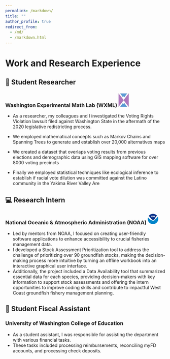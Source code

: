```yaml
---
permalink: /markdown/
title: ""
author_profile: true
redirect_from: 
  - /md/
  - /markdown.html
---
```


# Work and Research Experience

## 🔎 Student Researcher 
### Washington Experimental Math Lab (WXML) <img src="/_pages/wxml.png"  alt="WXML image" style="max-width: 2em; height: auto;" />
  - As a researcher, my colleagues and I investigated the Voting Rights Violation lawsuit filed against Washington State in the aftermath of the 2020 legislative redistricting process.

  - We employed mathematical concepts such as Markov Chains and Spanning Trees to generate and establish over 20,000 alternatives maps

  - We created a dataset that overlaps voting results from previous elections and demographic data using GIS mapping software for over 8000 voting precincts

  - Finally we employed statistical techniques like ecological inference to establish if racial vote dilution was committed against the Latino community in the Yakima River Valley Are

## 💻 Research Intern
### National Oceanic & Atmospheric Administration (NOAA) <img src="/_pages/noaa.png" alt="NOAA Image" style="max-width: 2em; height: auto;">
  - Led by mentors from NOAA, I focused on creating user-friendly software applications to enhance accessibility to crucial fisheries management data. 
  - I developed a Stock Assessment Prioritization tool to address the challenge of prioritizing over 90 groundfish stocks, making the decision-making process more   intuitive by turning an offline workbook into an interactive graphical user interface. 
  - Additionally, the project included a Data Availability tool that summarized essential data for each species, providing decision-makers with key information to support stock assessments and offering the intern opportunities to improve coding skills and contribute to impactful West Coast groundfish fishery management planning.

## 📁 Student Fiscal Assistant 
### University of Washington College of Education 
  - As a student assistant, I was responsible for assisting the department with various financial tasks.
  - These tasks included processing reimbursements, reconciling myFD accounts, and processing check deposits.